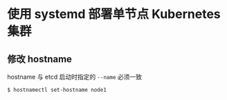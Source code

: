 # 使用 systemd 部署单节点 Kubernetes 集群

## 修改 hostname

hostname 与 etcd 启动时指定的 `--name` 必须一致

```bash
$ hostnamectl set-hostname node1
```
